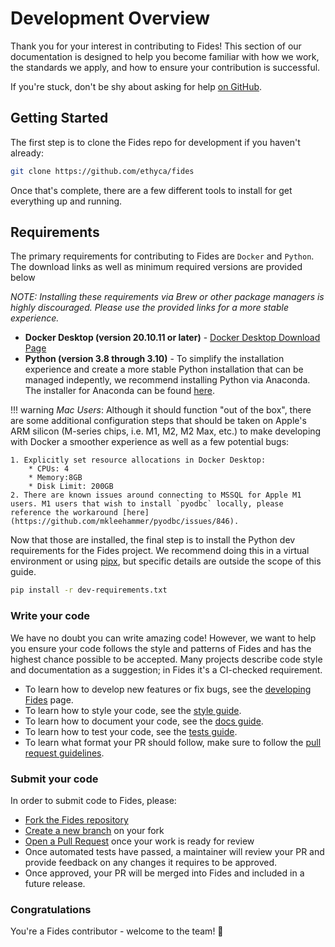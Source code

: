 # Development Overview

Thank you for your interest in contributing to Fides! This section of our documentation is designed to help you become familiar with how we work, the standards we apply, and how to ensure your contribution is successful.

If you're stuck, don't be shy about asking for help [on GitHub](https://github.com/ethyca/fides/issues).

## Getting Started

The first step is to clone the Fides repo for development if you haven't already:

```bash
git clone https://github.com/ethyca/fides
```

Once that's complete, there are a few different tools to install for get everything up and running.

## Requirements

The primary requirements for contributing to Fides are `Docker` and `Python`. The download links as well as minimum required versions are provided below

 _NOTE: Installing these requirements via Brew or other package managers is highly discouraged. Please use the provided links for a more stable experience._

* __Docker Desktop (version 20.10.11 or later)__ - [Docker Desktop Download Page](https://www.docker.com/products/docker-desktop/)
* __Python (version 3.8 through 3.10)__ - To simplify the installation experience and create a more stable Python installation that can be managed indepently, we recommend installing Python via Anaconda. The installer for Anaconda can be found [here](https://www.anaconda.com/download).

!!! warning
    _Mac Users_: Although it should function "out of the box", there are some additional configuration steps that should be taken on Apple's ARM silicon (M-series chips, i.e. M1, M2, M2 Max, etc.) to make developing with Docker a smoother experience as well as a few potential bugs:

    1. Explicitly set resource allocations in Docker Desktop:
        * CPUs: 4
        * Memory:8GB
        * Disk Limit: 200GB
    2. There are known issues around connecting to MSSQL for Apple M1 users. M1 users that wish to install `pyodbc` locally, please reference the workaround [here](https://github.com/mkleehammer/pyodbc/issues/846).

Now that those are installed, the final step is to install the Python dev requirements for the Fides project. We recommend doing this in a virtual environment or using [pipx](https://pypa.github.io/pipx/), but specific details are outside the scope of this guide.

```bash
pip install -r dev-requirements.txt
```

### Write your code

We have no doubt you can write amazing code! However, we want to help you ensure your code follows the style and patterns of Fides and has the highest chance possible to be accepted. Many projects describe code style and documentation as a suggestion; in Fides it's a CI-checked requirement.

* To learn how to develop new features or fix bugs, see the [developing Fides](developing_fides.md) page.
* To learn how to style your code, see the [style guide](code_style.md).
* To learn how to document your code, see the [docs guide](documentation.md).
* To learn how to test your code, see the [tests guide](testing.md).
* To learn what format your PR should follow, make sure to follow the [pull request guidelines](pull_requests.md).

### Submit your code

In order to submit code to Fides, please:

* [Fork the Fides repository](https://help.github.com/en/articles/fork-a-repo)
* [Create a new branch](https://help.github.com/en/desktop/contributing-to-projects/creating-a-branch-for-your-work) on your fork
* [Open a Pull Request](https://help.github.com/en/articles/creating-a-pull-request-from-a-fork) once your work is ready for review
* Once automated tests have passed, a maintainer will review your PR and provide feedback on any changes it requires to be approved.
* Once approved, your PR will be merged into Fides and included in a future release.

### Congratulations

You're a Fides contributor - welcome to the team! 🎉
